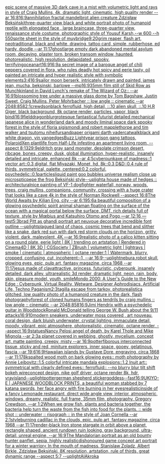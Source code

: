 [epic scene of massive 3D dark cave in a mist with volumetric light and rays in style of Craig Mullins, 4k, dramatic light, cinematic, high quality render --ar 16:8](https://www.ebank.nz/aiartgenerator?category=epic%2520scene%2520of%2520massive%25203D%2520dark%2520cave%2520in%2520a%2520mist%2520with%2520volumetric%2520light%2520and%2520rays%2520in%2520style%2520of%2520Craig%2520Mullins%2C%25204k%2C%2520dramatic%2520light%2C%2520cinematic%2C%2520high%2520quality%2520render%2520--ar%252016%3A8)[16:9](https://www.ebank.nz/aiartgenerator?category=16%3A9)[annihilation fractal mandelbrot alien creature Zdzisław Beksiński](https://www.ebank.nz/aiartgenerator?category=annihilation%2520fractal%2520mandelbrot%2520alien%2520creature%2520Zdzis%C5%82aw%2520Beksi%C5%84ski)[](https://www.ebank.nz/aiartgenerator?category=)[three-quarter view black and white portrait photo of humanoid reptile with elongated face , large braincase, three-quarter view, renaissance style costume, photographic style of Yousuf Karsh,--w 600 --h 550](https://www.ebank.nz/aiartgenerator?category=three-quarter%2520view%2520black%2520and%2520white%2520portrait%2520photo%2520of%2520humanoid%2520reptile%2520with%2520elongated%2520face%2520%2C%2520large%2520braincase%2C%2520three-quarter%2520view%2C%2520renaissance%2520style%2520costume%2C%2520photographic%2520style%2520of%2520Yousuf%2520Karsh%2C--w%2520600%2520--h%2520550)[sprite sheet in the style of muybridge](https://www.ebank.nz/aiartgenerator?category=sprite%2520sheet%2520in%2520the%2520style%2520of%2520muybridge)[9:20](https://www.ebank.nz/aiartgenerator?category=9%3A20)[grim reaper, flash art, neotraditional, black and white, drawing, tattoo card, simple, rubberhose, ed hardy, doodle --ar 11:17](https://www.ebank.nz/aiartgenerator?category=grim%2520reaper%2C%2520flash%2520art%2C%2520neotraditional%2C%2520black%2520and%2520white%2C%2520drawing%2C%2520tattoo%2520card%2C%2520simple%2C%2520rubberhose%2C%2520ed%2520hardy%2C%2520doodle%2520--ar%252011%3A17)[ghost](https://www.ebank.nz/aiartgenerator?category=ghost)[large empty dark abandoned mental asylum room, decaying, plaster torn, broken transom window, haunted,  photorealistic, high resolution, delapidated, spooky, terrifying](https://www.ebank.nz/aiartgenerator?category=large%2520empty%2520dark%2520abandoned%2520mental%2520asylum%2520room%2C%2520decaying%2C%2520plaster%2520torn%2C%2520broken%2520transom%2520window%2C%2520haunted%2C%2520%2520photorealistic%2C%2520high%2520resolution%2C%2520delapidated%2C%2520spooky%2C%2520terrifying)[ocean](https://www.ebank.nz/aiartgenerator?category=ocean)[art](https://www.ebank.nz/aiartgenerator?category=art)[16:9](https://www.ebank.nz/aiartgenerator?category=16%3A9)[16:9](https://www.ebank.nz/aiartgenerator?category=16%3A9)[a secret image of a baroque angel of chili peppers covered in flora, who rules deadly  hot spicy and eerie tasty, oil painted an intricate and hyper realistic style with symbolic elements](https://www.ebank.nz/aiartgenerator?category=a%2520secret%2520image%2520of%2520a%2520baroque%2520angel%2520of%2520chili%2520peppers%2520covered%2520in%2520flora%2C%2520who%2520rules%2520deadly%2520%2520hot%2520spicy%2520and%2520eerie%2520tasty%2C%2520oil%2520painted%2520an%2520intricate%2520and%2520hyper%2520realistic%2520style%2520with%2520symbolic%2520elements)[3:4](https://www.ebank.nz/aiartgenerator?category=3%3A4)[16:9](https://www.ebank.nz/aiartgenerator?category=16%3A9)[sailor moon berserk, intricately drawn and painted, james jean, mucha, beksinski, barlowe --mp](https://www.ebank.nz/aiartgenerator?category=sailor%2520moon%2520berserk%2C%2520intricately%2520drawn%2520and%2520painted%2C%2520james%2520jean%2C%2520mucha%2C%2520beksinski%2C%2520barlowe%2520--mp)[16:9](https://www.ebank.nz/aiartgenerator?category=16%3A9)[35mm film still of Skid Row as Munchkinland in David Lynch's remake of The Wizard of Oz:: --ar 16:9](https://www.ebank.nz/aiartgenerator?category=35mm%2520film%2520still%2520of%2520Skid%2520Row%2520as%2520Munchkinland%2520in%2520David%2520Lynch%27s%2520remake%2520of%2520The%2520Wizard%2520of%2520Oz%3A%3A%2520--ar%252016%3A9)[1](https://www.ebank.nz/aiartgenerator?category=1)[blossoming tree under a massive glass dome by Tom Bagshaw, Justin Sweet, Craig Mullins, Peter Mohrbacher :: low angle :: cinematic --ar 2048:858](https://www.ebank.nz/aiartgenerator?category=blossoming%2520tree%2520under%2520a%2520massive%2520glass%2520dome%2520by%2520Tom%2520Bagshaw%2C%2520Justin%2520Sweet%2C%2520Craig%2520Mullins%2C%2520Peter%2520Mohrbacher%2520%3A%3A%2520low%2520angle%2520%3A%3A%2520cinematic%2520--ar%25202048%3A858)[2:1](https://www.ebank.nz/aiartgenerator?category=2%3A1)[crewdson](https://www.ebank.nz/aiartgenerator?category=crewdson)[black ferrofluid, high detail, ::.10 alien skull, ::.10 H.R Giger, black background, 8k octane render, particles, vapor, black bindi](https://www.ebank.nz/aiartgenerator?category=black%2520ferrofluid%2C%2520high%2520detail%2C%2520%3A%3A.10%2520alien%2520skull%2C%2520%3A%3A.10%2520H.R%2520Giger%2C%2520black%2520background%2C%25208k%2520octane%2520render%2C%2520particles%2C%2520vapor%2C%2520black%2520bindi)[16:9](https://www.ebank.nz/aiartgenerator?category=16%3A9)[field](https://www.ebank.nz/aiartgenerator?category=field)[dragon](https://www.ebank.nz/aiartgenerator?category=dragon)[blur](https://www.ebank.nz/aiartgenerator?category=blur)[grotesque fantastical futurist detailed mechanical japanese alice in wonderland dark and moody liminal space dark spooky forest in the style of floria sigismondi and robert mapplethorpe and tim walker and tsutomu nihei](https://www.ebank.nz/aiartgenerator?category=grotesque%2520fantastical%2520futurist%2520detailed%2520mechanical%2520japanese%2520alice%2520in%2520wonderland%2520dark%2520and%2520moody%2520liminal%2520space%2520dark%2520spooky%2520forest%2520in%2520the%2520style%2520of%2520floria%2520sigismondi%2520and%2520robert%2520mapplethorpe%2520and%2520tim%2520walker%2520and%2520tsutomu%2520nihei)[fur](https://www.ebank.nz/aiartgenerator?category=fur)[sandpaper origami darth vader](https://www.ebank.nz/aiartgenerator?category=sandpaper%2520origami%2520darth%2520vader)[catwalk](https://www.ebank.nz/aiartgenerator?category=catwalk)[black and white dragon, yin yang](https://www.ebank.nz/aiartgenerator?category=black%2520and%2520white%2520dragon%2C%2520yin%2520yang)[edges](https://www.ebank.nz/aiartgenerator?category=edges)[Buzz Lightyear prison gang tattoos, Polaroid](https://www.ebank.nz/aiartgenerator?category=Buzz%2520Lightyear%2520prison%2520gang%2520tattoos%2C%2520Polaroid)[Xen plantlife from Half-Life infesting an apartment living room, --aspect 8:13](https://www.ebank.nz/aiartgenerator?category=Xen%2520plantlife%2520from%2520Half-Life%2520infesting%2520an%2520apartment%2520living%2520room%2C%2520--aspect%25208%3A13)[29:9](https://www.ebank.nz/aiartgenerator?category=29%3A9)[eldritch gray sand monster, desolate crimson desert, ribcage, bones, creepy, dusk, global illumination, hyper-realistic, insanely detailed and intricate, enhanced 8k --ar 4:5](https://www.ebank.nz/aiartgenerator?category=eldritch%2520gray%2520sand%2520monster%2C%2520desolate%2520crimson%2520desert%2C%2520ribcage%2C%2520bones%2C%2520creepy%2C%2520dusk%2C%2520global%2520illumination%2C%2520hyper-realistic%2C%2520insanely%2520detailed%2520and%2520intricate%2C%2520enhanced%25208k%2520--ar%25204%3A5)[cyberpunk](https://www.ebank.nz/aiartgenerator?category=cyberpunk)[axe of madness::1 vector art::0.3 digital, flat Miyazaki, Monet, hd, 8k::0.3 D&D::0.4 rule of thirds, symmetrical, palette, centered:0.2 colorful, psychedelic::0.1](https://www.ebank.nz/aiartgenerator?category=axe%2520of%2520madness%3A%3A1%2520vector%2520art%3A%3A0.3%2520digital%2C%2520flat%2520Miyazaki%2C%2520Monet%2C%2520hd%2C%25208k%3A%3A0.3%2520D%26D%3A%3A0.4%2520rule%2520of%2520thirds%2C%2520symmetrical%2C%2520palette%2C%2520centered%3A0.2%2520colorful%2C%2520psychedelic%3A%3A0.1)[particles](https://www.ebank.nz/aiartgenerator?category=particles)[liquid paint goo bubbles universe realism close up microsptic](https://www.ebank.nz/aiartgenerator?category=liquid%2520paint%2520goo%2520bubbles%2520universe%2520realism%2520close%2520up%2520microsptic)[pepe the frog Beksiński style](https://www.ebank.nz/aiartgenerator?category=pepe%2520the%2520frog%2520Beksi%C5%84ski%2520style)[--uplight](https://www.ebank.nz/aiartgenerator?category=--uplight)[a house made of hedges :: architectural](https://www.ebank.nz/aiartgenerator?category=a%2520house%2520made%2520of%2520hedges%2520%3A%3A%2520architectural)[nice painting of VF-1 dogfighter waterfall, norway, woods, trees, craig mullins,  companions, community, crossing with a huge crater that looks like a cave 4k in the style of Norman Rockwell --aspect 16:8](https://www.ebank.nz/aiartgenerator?category=nice%2520painting%2520of%2520VF-1%2520dogfighter%2520waterfall%2C%2520norway%2C%2520woods%2C%2520trees%2C%2520craig%2520mullins%2C%2520%2520companions%2C%2520community%2C%2520crossing%2520with%2520a%2520huge%2520crater%2520that%2520looks%2520like%2520a%2520cave%25204k%2520in%2520the%2520style%2520of%2520Norman%2520Rockwell%2520--aspect%252016%3A8)[The World Awaits by Kilian Eng, city --ar 6:19](https://www.ebank.nz/aiartgenerator?category=The%2520World%2520Awaits%2520by%2520Kilian%2520Eng%2C%2520city%2520--ar%25206%3A19)[5:6](https://www.ebank.nz/aiartgenerator?category=5%3A6)[a beautiful composition of a glowing psychedelic spirit animal shaman floating on the surface of the ocean with a magical portal below the surface, DMT,  rich details full of texture, style by Mœbius and Katsuhiro Otomo and Pogo —ar 12:16 —test](https://www.ebank.nz/aiartgenerator?category=a%2520beautiful%2520composition%2520of%2520a%2520glowing%2520psychedelic%2520spirit%2520animal%2520shaman%2520floating%2520on%2520the%2520surface%2520of%2520the%2520ocean%2520with%2520a%2520magical%2520portal%2520below%2520the%2520surface%2C%2520DMT%2C%2520%2520rich%2520details%2520full%2520of%2520texture%2C%2520style%2520by%2520M%C5%93bius%2520and%2520Katsuhiro%2520Otomo%2520and%2520Pogo%2520%E2%80%94ar%252012%3A16%2520%E2%80%94test)[5:3](https://www.ebank.nz/aiartgenerator?category=5%3A3)[brad Pitt as ghandi portrait art neuvoue decorative incredible font outline --uplight](https://www.ebank.nz/aiartgenerator?category=brad%2520Pitt%2520as%2520ghandi%2520portrait%2520art%2520neuvoue%2520decorative%2520incredible%2520font%2520outline%2520--uplight)[plagued land of chaos, cosmic trees that bend and slither like a snake, dark red sun with dark red storm clouds on the horizon, gritty, violent, dark, malevolent, 4K —ar 16:9](https://www.ebank.nz/aiartgenerator?category=plagued%2520land%2520of%2520chaos%2C%2520cosmic%2520trees%2520that%2520bend%2520and%2520slither%2520like%2520a%2520snake%2C%2520dark%2520red%2520sun%2520with%2520dark%2520red%2520storm%2520clouds%2520on%2520the%2520horizon%2C%2520gritty%2C%2520violent%2C%2520dark%2C%2520malevolent%2C%25204K%2520%E2%80%94ar%252016%3A9)[realistic photo of a calico kitten sitting on a round plate, eerie light | 8K | trending on artstation | Rendered in Cinema4D | 8K 3D | CGSociety | ZBrush | volumetric light | lightrays | smoke | cinematic | atmospheric | octane render:1 | Watermark, blurry, cropped, confusing, cut, incoherent:-1, --ar 16:9](https://www.ebank.nz/aiartgenerator?category=realistic%2520photo%2520of%2520a%2520calico%2520kitten%2520sitting%2520on%2520a%2520round%2520plate%2C%2520eerie%2520light%2520%7C%25208K%2520%7C%2520trending%2520on%2520artstation%2520%7C%2520Rendered%2520in%2520Cinema4D%2520%7C%25208K%25203D%2520%7C%2520CGSociety%2520%7C%2520ZBrush%2520%7C%2520volumetric%2520light%2520%7C%2520lightrays%2520%7C%2520smoke%2520%7C%2520cinematic%2520%7C%2520atmospheric%2520%7C%2520octane%2520render%3A1%2520%7C%2520Watermark%2C%2520blurry%2C%2520cropped%2C%2520confusing%2C%2520cut%2C%2520incoherent%3A-1%2C%2520--ar%252016%3A9)[--uplight](https://www.ebank.nz/aiartgenerator?category=--uplight)[nebura,](https://www.ebank.nz/aiartgenerator?category=nebura%2C)[robot skull, glowing eyes, epic, pulp art, fantasy magazine, circa 1968 --ar 11:17](https://www.ebank.nz/aiartgenerator?category=robot%2520skull%2C%2520glowing%2520eyes%2C%2520epic%2C%2520pulp%2520art%2C%2520fantasy%2520magazine%2C%2520circa%25201968%2520--ar%252011%3A17)[jesus,made of clay](https://www.ebank.nz/aiartgenerator?category=jesus%2Cmade%2520of%2520clay)[attractive, princess, futuristic, cyberpunk, insanely detailed, dark alley, ultrarealistic 3d render, dramatic light, neon, rain, body, skin, pleasure model, youth, smile](https://www.ebank.nz/aiartgenerator?category=attractive%2C%2520princess%2C%2520futuristic%2C%2520cyberpunk%2C%2520insanely%2520detailed%2C%2520dark%2520alley%2C%2520ultrarealistic%25203d%2520render%2C%2520dramatic%2520light%2C%2520neon%2C%2520rain%2C%2520body%2C%2520skin%2C%2520pleasure%2520model%2C%2520youth%2C%2520smile)[Mondo 2000: A User's Guide to the New Edge : Cyberpunk, Virtual Reality, Wetware, Designer Aphrodisiacs, Artificial Life, Techno Paganism](https://www.ebank.nz/aiartgenerator?category=Mondo%25202000%3A%2520A%2520User%27s%2520Guide%2520to%2520the%2520New%2520Edge%2520%3A%2520Cyberpunk%2C%2520Virtual%2520Reality%2C%2520Wetware%2C%2520Designer%2520Aphrodisiacs%2C%2520Artificial%2520Life%2C%2520Techno%2520Paganism)[2:3](https://www.ebank.nz/aiartgenerator?category=2%3A3)[tagilla escape from tarkov, photorealistic](https://www.ebank.nz/aiartgenerator?category=tagilla%2520escape%2520from%2520tarkov%2C%2520photorealistic)[a glitched, low quality photo of a humanoid creature in the dark, flash photography](https://www.ebank.nz/aiartgenerator?category=a%2520glitched%2C%2520low%2520quality%2520photo%2520of%2520a%2520humanoid%2520creature%2520in%2520the%2520dark%2C%2520flash%2520photography)[forest of cloned humans fingers as tendrils by craig mullins :: low angle :: cinematic --ar 2048:858](https://www.ebank.nz/aiartgenerator?category=forest%2520of%2520cloned%2520humans%2520fingers%2520as%2520tendrils%2520by%2520craig%2520mullins%2520%3A%3A%2520low%2520angle%2520%3A%3A%2520cinematic%2520--ar%25202048%3A858)[16:9](https://www.ebank.nz/aiartgenerator?category=16%3A9)[Jimi Hendrix with a psychedelic guitar in Woodstock](https://www.ebank.nz/aiartgenerator?category=Jimi%2520Hendrix%2520with%2520a%2520psychedelic%2520guitar%2520in%2520Woodstock)[Ronald McDonald telling George W. Bush about the 9/11 attacks](https://www.ebank.nz/aiartgenerator?category=Ronald%2520McDonald%2520telling%2520George%2520W.%2520Bush%2520about%2520the%25209/11%2520attacks)[16:9](https://www.ebank.nz/aiartgenerator?category=16%3A9)[10](https://www.ebank.nz/aiartgenerator?category=10)[modern sneakers, underwater moss covered , art nouveau, coral design, dark bluish underwater, crystal lighting, immaculate detail, moody, vibrant, epic atmosphere, photorealistic, cinematic, octane render, --aspect 16:9](https://www.ebank.nz/aiartgenerator?category=modern%2520sneakers%2C%2520underwater%2520moss%2520covered%2520%2C%2520art%2520nouveau%2C%2520coral%2520design%2C%2520dark%2520bluish%2520underwater%2C%2520crystal%2520lighting%2C%2520immaculate%2520detail%2C%2520moody%2C%2520vibrant%2C%2520epic%2520atmosphere%2C%2520photorealistic%2C%2520cinematic%2C%2520octane%2520render%2C%2520--aspect%252016%3A9)[statues](https://www.ebank.nz/aiartgenerator?category=statues)[Nancy Pelosi angel of death, by Karel Thole and Mike Mignola --ar 2:3](https://www.ebank.nz/aiartgenerator?category=Nancy%2520Pelosi%2520angel%2520of%2520death%2C%2520by%2520Karel%2520Thole%2520and%2520Mike%2520Mignola%2520--ar%25202%3A3)[a planet covered in webbing, ghostly, mycelium, concept art, matte painting, creepy, misty --ar 16:9](https://www.ebank.nz/aiartgenerator?category=a%2520planet%2520covered%2520in%2520webbing%2C%2520ghostly%2C%2520mycelium%2C%2520concept%2520art%2C%2520matte%2520painting%2C%2520creepy%2C%2520misty%2520--ar%252016%3A9)[potter](https://www.ebank.nz/aiartgenerator?category=potter)[fiborous interconnected tissue, sticky and red, miniture explorers, inner space, gooey, gelatinous, fascia --ar 19:6](https://www.ebank.nz/aiartgenerator?category=fiborous%2520interconnected%2520tissue%2C%2520sticky%2520and%2520red%2C%2520miniture%2520explorers%2C%2520inner%2520space%2C%2520gooey%2C%2520gelatinous%2C%2520fascia%2520--ar%252019%3A6)[16:9](https://www.ebank.nz/aiartgenerator?category=16%3A9)[Hawaiian islands by Gustave Dore, engraving, circa 1868 --ar 11:17](https://www.ebank.nz/aiartgenerator?category=Hawaiian%2520islands%2520by%2520Gustave%2520Dore%2C%2520engraving%2C%2520circa%25201868%2520--ar%252011%3A17)[8k](https://www.ebank.nz/aiartgenerator?category=8k)[spalted wood moth on bark glowing eyes:: moth photography by Annie Leibovitz::1.5 colorful intricate mandala explosions::1.2 Inuit art:: symmetrical with clearly defined eyes:: ferrofluid:: --no blurry blur tilt shift bokeh wire](https://www.ebank.nz/aiartgenerator?category=spalted%2520wood%2520moth%2520on%2520bark%2520glowing%2520eyes%3A%3A%2520moth%2520photography%2520by%2520Annie%2520Leibovitz%3A%3A1.5%2520colorful%2520intricate%2520mandala%2520explosions%3A%3A1.2%2520Inuit%2520art%3A%3A%2520symmetrical%2520with%2520clearly%2520defined%2520eyes%3A%3A%2520ferrofluid%3A%3A%2520--no%2520blurry%2520blur%2520tilt%2520shift%2520bokeh%2520wire)[concept design, nike golf driver, octane render 8k, hdr, vray](https://www.ebank.nz/aiartgenerator?category=concept%2520design%2C%2520nike%2520golf%2520driver%2C%2520octane%2520render%25208k%2C%2520hdr%2C%2520vray)[island](https://www.ebank.nz/aiartgenerator?category=island)[--uplight](https://www.ebank.nz/aiartgenerator?category=--uplight)[potter](https://www.ebank.nz/aiartgenerator?category=potter)[german shepherd sticker](https://www.ebank.nz/aiartgenerator?category=german%2520shepherd%2520sticker)[goddess](https://www.ebank.nz/aiartgenerator?category=goddess)[--fast](https://www.ebank.nz/aiartgenerator?category=--fast)[16:9](https://www.ebank.nz/aiartgenerator?category=16%3A9)[UKIYO-E | JAPANESE WOODBLOCK PRINTS, a beautiful woman stabbed by 7 katana swords, her face angry with fire burning in her eyes](https://www.ebank.nz/aiartgenerator?category=UKIYO-E%2520%7C%2520JAPANESE%2520WOODBLOCK%2520PRINTS%2C%2520a%2520beautiful%2520woman%2520stabbed%2520by%25207%2520katana%2520swords%2C%2520her%2520face%2520angry%2520with%2520fire%2520burning%2520in%2520her%2520eyes)[realistic](https://www.ebank.nz/aiartgenerator?category=realistic)[inside of a fancy Lemonade restaurant, direct wide angle view, interior, atmospheric, windows, dreamy, realistic, full frame, 35mm film, photography, Gregory Crewdson, —ar 1:2](https://www.ebank.nz/aiartgenerator?category=inside%2520of%2520a%2520fancy%2520Lemonade%2520restaurant%2C%2520direct%2520wide%2520angle%2520view%2C%2520interior%2C%2520atmospheric%2C%2520windows%2C%2520dreamy%2C%2520realistic%2C%2520full%2520frame%2C%252035mm%2520film%2C%2520photography%2C%2520Gregory%2520Crewdson%2C%2520%E2%80%94ar%25201%3A2)[When we grow fish, plants and bacteria together, the bacteria help turn the waste from the fish into food for the plants. :: wide shot :: underwater :: risograph :: in the style of Joan Cornella --ar 2:1](https://www.ebank.nz/aiartgenerator?category=When%2520we%2520grow%2520fish%2C%2520plants%2520and%2520bacteria%2520together%2C%2520the%2520bacteria%2520help%2520turn%2520the%2520waste%2520from%2520the%2520fish%2520into%2520food%2520for%2520the%2520plants.%2520%3A%3A%2520wide%2520shot%2520%3A%3A%2520underwater%2520%3A%3A%2520risograph%2520%3A%3A%2520in%2520the%2520style%2520of%2520Joan%2520Cornella%2520--ar%25202%3A1)[style](https://www.ebank.nz/aiartgenerator?category=style)[burning cadillac in the clouds, epic, pulp art, fantasy magazine, circa 1968 --ar 11:17](https://www.ebank.nz/aiartgenerator?category=burning%2520cadillac%2520in%2520the%2520clouds%2C%2520epic%2C%2520pulp%2520art%2C%2520fantasy%2520magazine%2C%2520circa%25201968%2520--ar%252011%3A17)[render](https://www.ebank.nz/aiartgenerator?category=render)[-](https://www.ebank.nz/aiartgenerator?category=-)[black Iron stone stargate in orbit above a planet, rectangle shaped, ancient rundown ruin looking, gray background, ultra-detail, unreal engine, --ar 16:9](https://www.ebank.nz/aiartgenerator?category=black%2520Iron%2520stone%2520stargate%2520in%2520orbit%2520above%2520a%2520planet%2C%2520rectangle%2520shaped%2C%2520ancient%2520rundown%2520ruin%2520looking%2C%2520gray%2520background%2C%2520ultra-detail%2C%2520unreal%2520engine%2C%2520--ar%252016%3A9)[The Mandalorian portrait as an old bounty hunter panflet, sepia, highly realistic](https://www.ebank.nz/aiartgenerator?category=The%2520Mandalorian%2520portrait%2520as%2520an%2520old%2520bounty%2520hunter%2520panflet%2C%2520sepia%2C%2520highly%2520realistic)[dishonoured game concept art portrait for a winter warrior](https://www.ebank.nz/aiartgenerator?category=dishonoured%2520game%2520concept%2520art%2520portrait%2520for%2520a%2520winter%2520warrior)[< In the mouth of madness, Stanislaw Zoladz, Albert Birkle, Zdzisław Beksiński, 8K resolution, artstation, rule of thirds, great dynamic range --aspect 5:7 --uplight](https://www.ebank.nz/aiartgenerator?category=%3C%2520In%2520the%2520mouth%2520of%2520madness%2C%2520Stanislaw%2520Zoladz%2C%2520Albert%2520Birkle%2C%2520Zdzis%C5%82aw%2520Beksi%C5%84ski%2C%25208K%2520resolution%2C%2520artstation%2C%2520rule%2520of%2520thirds%2C%2520great%2520dynamic%2520range%2520--aspect%25205%3A7%2520--uplight)[AlAkroka](https://www.ebank.nz/aiartgenerator?category=AlAkroka)